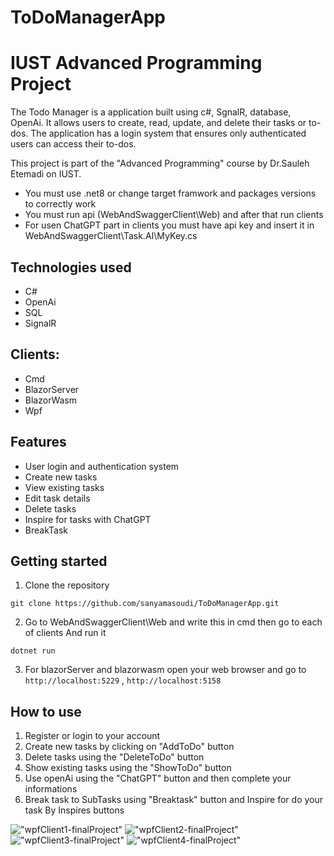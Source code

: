 # ToDoManagerApp
# IUST Advanced Programming Project

The Todo Manager is a application built using c#, SgnalR, database, OpenAi. It allows users to create, read, update, and delete their tasks or to-dos. The application has a login system that ensures only authenticated users can access their to-dos.

This project is part of the "Advanced Programming" course by Dr.Sauleh Etemadi on IUST.

- You must use .net8 or change target framwork and packages versions to correctly work
- You must run api (WebAndSwaggerClient\Web) and after that run clients
- For usen ChatGPT part  in clients you must have api key and insert it in WebAndSwaggerClient\Task.AI\MyKey.cs

## Technologies used

- C#
- OpenAi
- SQL
- SignalR
  
## Clients:

- Cmd
- BlazorServer
- BlazorWasm
- Wpf

## Features

- User login and authentication system
- Create new tasks
- View existing tasks
- Edit task details
- Delete tasks
- Inspire for tasks with ChatGPT
- BreakTask

## Getting started

1. Clone the repository 
```
git clone https://github.com/sanyamasoudi/ToDoManagerApp.git
```

2. Go to WebAndSwaggerClient\Web and write this in cmd then go to each of clients And run it
  ```
 dotnet run
  ```
3. For blazorServer and blazorwasm open your web browser and go to `http://localhost:5229` , `http://localhost:5158`

## How to use

1. Register or login to your account
2. Create new tasks by clicking on "AddToDo" button
3. Delete tasks using the "DeleteToDo" button
4. Show existing tasks using the "ShowToDo" button
5. Use openAi using the "ChatGPT" button and then complete your informations
6. Break task to SubTasks using "Breaktask" button and Inspire for do your task By Inspires buttons

<p><img src="https://sanyamasoudi.github.io/sanyamasoudi/assets/ToDoManagerAppImages/1.png" alt="&quot;wpfClient1-finalProject&quot;">
<img src="https://sanyamasoudi.github.io/sanyamasoudi/assets/ToDoManagerAppImages/2.png" alt="&quot;wpfClient2-finalProject&quot;">
<img src="https://sanyamasoudi.github.io/sanyamasoudi/assets/ToDoManagerAppImages/3.png" alt="&quot;wpfClient3-finalProject&quot;">
<img src="https://sanyamasoudi.github.io/sanyamasoudi/assets/ToDoManagerAppImages/4.png" alt="&quot;wpfClient4-finalProject&quot;"></p>
  
